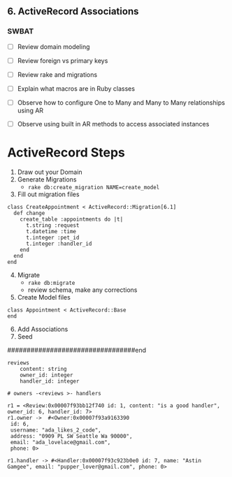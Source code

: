 ## 6. ActiveRecord Associations

### SWBAT

- [ ] Review domain modeling
- [ ] Review foreign vs primary keys
- [ ] Review rake and migrations
- [ ] Explain what macros are in Ruby classes
- [ ] Observe how to configure One to Many and Many to Many relationships using AR
- [ ] Observe using built in AR methods to access associated instances


# ActiveRecord Steps
1. Draw out your Domain
2. Generate Migrations 
    - `rake db:create_migration NAME=create_model`
3. Fill out migration files
```
class CreateAppointment < ActiveRecord::Migration[6.1]
  def change
    create_table :appointments do |t|
      t.string :request
      t.datetime :time
      t.integer :pet_id
      t.integer :handler_id
    end 
  end
end
```
4. Migrate
    - `rake db:migrate`
    - review schema, make any corrections
5. Create Model files
```
class Appointment < ActiveRecord::Base
end 
```
6. Add Associations
7. Seed 

#################################end

```
reviews 
    content: string
    owner_id: integer 
    handler_id: integer

# owners -<reviews >- handlers
```


```
r1 = <Review:0x00007f93bb12f740 id: 1, content: "is a good handler", owner_id: 6, handler_id: 7>
r1.owner ->  #<Owner:0x00007f93a9163390
 id: 6,
 username: "ada_likes_2_code",
 address: "0909 PL SW Seattle Wa 90000",
 email: "ada_lovelace@gmail.com",
 phone: 0>

r1.handler -> #<Handler:0x00007f93c923b0e0 id: 7, name: "Astin Gamgee", email: "pupper_lover@gmail.com", phone: 0>


```
